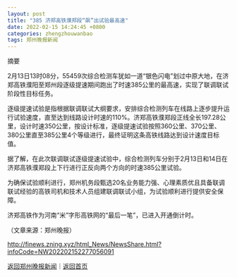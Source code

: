 ```yaml
---
layout: post
title: "385 济郑高铁濮郑段“飙”出试验最高速"
date: 2022-02-15 14:24:45 +0800
categories: zhengzhouwanbao
tags: 郑州晚报新闻
---
```

<p>摘要</p><p>2月13日13时08分，55459次综合检测车犹如一道“银色闪电”划过中原大地，在济郑高铁濮阳至郑州段逐级提速期间跑出了时速385公里的最高速，实现了联调联试阶段性目标任务。</p>
 <p>逐级提速试验是指根据联调联试大纲要求，安排综合检测列车在线路上逐步提升运行试验速度，直至达到线路设计时速的110%。济郑高铁濮郑段正线全长197.28公里，设计时速350公里，按设计标准，逐级提速试验按照360公里、370公里、380公里直至385公里4个等级进行，最终证明这条高铁线路达到设计速度目标值。</p>
 <p>据了解，在此次联调联试逐级提速试验中，综合检测列车分别于2月13日和14日在济郑高铁濮郑段上下行进行正反向两个方向的时速385公里试验。</p>
 <p>为确保试验顺利进行，郑州机务段甄选20名业务能力强、心理素质优且具备联调联试经验的高铁司机和技术人员组建联调联试小组，为试验顺利进行提供安全保障。</p>
 <p>济郑高铁作为河南“米”字形高铁网的“最后一笔”，已进入开通倒计时。</p><p class="em_media">（文章来源：郑州晚报）</p>

<http://finews.zning.xyz/html_News/NewsShare.html?infoCode=NW202202152277056091>

[返回郑州晚报新闻](//finews.withounder.com/category/zhengzhouwanbao.html)｜[返回首页](//finews.withounder.com/)
